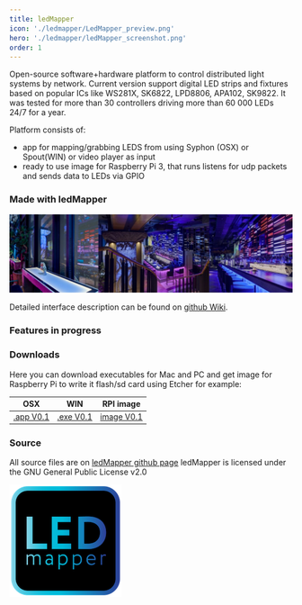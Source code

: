 ```yaml
---
title: ledMapper
icon: './ledmapper/LedMapper_preview.png'
hero: './ledmapper/ledMapper_screenshot.png'
order: 1
---
```


Open-source software+hardware platform to control distributed light systems by network.
Current version support digital LED strips and fixtures based on popular ICs like WS281X, SK6822, LPD8806, APA102, SK9822.
It was tested for more than 30 controllers driving more than 60 000 LEDs 24/7 for a year.

Platform consists of:
* app for mapping/grabbing LEDS from using Syphon (OSX) or Spout(WIN) or video player as input 
* ready to use image for Raspberry Pi 3, that runs listens for udp packets and sends data to LEDs via GPIO

### Made with ledMapper
![Insight 354 ledMapper](./ledmapper/insight-collage.jpeg)

Detailed interface description can be found on [github Wiki](https://github.com/techtim/ledMapper/wiki/ledMapper-Interface).

### Features in progress

### Downloads
Here you can download executables for Mac and PC and get image for Raspberry Pi to write it flash/sd card using Etcher for example:

OSX  |   WIN    |  RPI image
:---: | :---: | :---:
[.app V0.1](http://tvl.io/download/ledMapperOSX_0.1.zip) | [.exe V0.1](http://tvl.io/download/ledMapperWIN_0.1.zip) | [image V0.1](http://tvl.io/download/ledMapperTvl_Alpha_image.7z)

### Source
All source files are on [ledMapper github page](https://github.com/techtim/ledMapper)
ledMapper is licensed under the GNU General Public License v2.0

![led Mapper icon](./ledmapper/ledMapper_icon_200.png)
